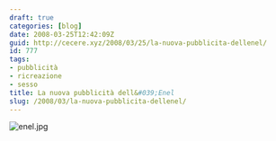 ```yaml
---
draft: true
categories: [blog]
date: 2008-03-25T12:42:09Z
guid: http://cecere.xyz/2008/03/25/la-nuova-pubblicita-dellenel/
id: 777
tags:
- pubblicità
- ricreazione
- sesso
title: La nuova pubblicità dell&#039;Enel
slug: /2008/03/la-nuova-pubblicita-dellenel/
---
```


![enel.jpg](http://cecere.xyz/wp-content/uploads/sites/3/2008/03/enel.jpg)